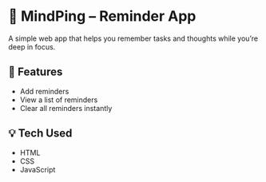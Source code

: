 # 🧠 MindPing – Reminder App

A simple web app that helps you remember tasks and thoughts while you’re deep in focus.

## 🔧 Features
- Add reminders
- View a list of reminders
- Clear all reminders instantly

## 💡 Tech Used
- HTML
- CSS
- JavaScript
